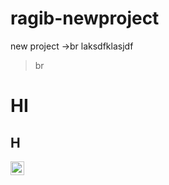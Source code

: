 # ragib-newproject
new project
->br
laksdfklasjdf
>br
# HI 
## H
[<img align="left" alt="linkedin | LinkedIn" width="22px" src="https://cdn.jsdelivr.net/npm/simple-icons@v3/icons/linkedin.svg" />](https://www.linkedin.com/in/ragibeshay)

